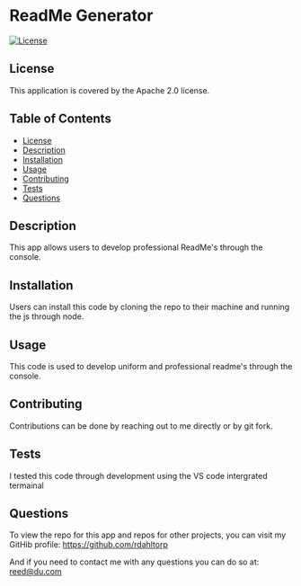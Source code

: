 # ReadMe Generator

  
  [![License](https://img.shields.io/badge/License-Apache_2.0-blue.svg)](https://opensource.org/licenses/Apache-2.0)
    
  ## License
  This application is covered by the Apache 2.0 license.
    
  
  ## Table of Contents 

  - [License](#license)
  - [Description](#description)
  - [Installation](#installation)
  - [Usage](#usage)
  - [Contributing](#Contributing)
  - [Tests](#tests)
  - [Questions](#questions)
  
  ## Description
  This app allows users to develop professional ReadMe's through the console.

  ## Installation
  Users can install this code by cloning the repo to their machine and running the js through node. 

  ## Usage
  This code is used to develop uniform and professional readme's through the console.

  ## Contributing
  Contributions can be done by reaching out to me directly or by git fork.
  
  ## Tests
  I tested this code through development using the VS code intergrated termainal

  ## Questions

  To view the repo for this app and repos for other projects, you can visit my GitHib profile: https://github.com/rdahltorp

  And if you need to contact me with any questions you can do so at: reed@du.com

